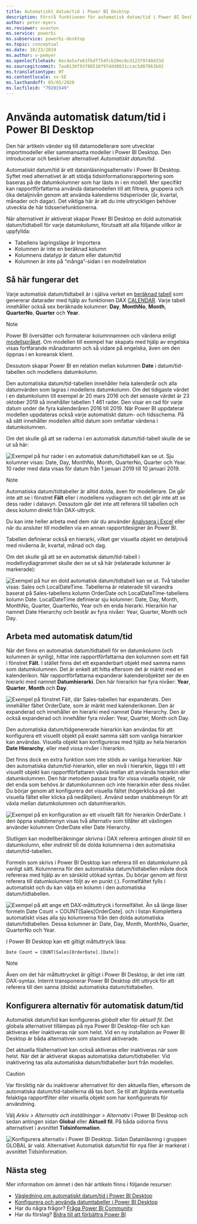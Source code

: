 ```yaml
---
title: Automatiskt datum/tid i Power BI Desktop
description: Förstå funktionen för automatisk datum/tid i Power BI Desktop.
author: peter-myers
ms.reviewer: asaxton
ms.service: powerbi
ms.subservice: powerbi-desktop
ms.topic: conceptual
ms.date: 10/23/2019
ms.author: v-pemyer
ms.openlocfilehash: 6ec4e5afe63fbdf754fcb20ec8cd12379740d33d
ms.sourcegitcommit: 7aa0136f93f88516f97ddd8031ccac5d07863b92
ms.translationtype: HT
ms.contentlocale: sv-SE
ms.lasthandoff: 05/05/2020
ms.locfileid: "79201549"
---
```

# <a name="apply-auto-datetime-in-power-bi-desktop"></a>Använda automatisk datum/tid i Power BI Desktop

Den här artikeln vänder sig till datamodellerare som utvecklar importmodeller eller sammansatta modeller i Power BI Desktop. Den introducerar och beskriver alternativet _Automatiskt datum/tid_.

Automatiskt datum/tid är ett datainläsningsalternativ i Power BI Desktop. Syftet med alternativet är att stödja tidsinformationsrapportering som baseras på de datumkolumner som har lästs in i en modell. Mer specifikt kan rapportförfattarna använda datamodellen till att filtrera, gruppera och öka detaljnivån genom att använda kalenderns tidsperioder (år, kvartal, månader och dagar). Det viktiga här är att du inte uttryckligen behöver utveckla de här tidsseriefunktionerna.

När alternativet är aktiverat skapar Power BI Desktop en dold automatisk datum/tidtabell för varje datumkolumn, förutsatt att alla följande villkor är uppfyllda:

- Tabellens lagringsläge är Importera
- Kolumnen är inte en beräknad kolumn
- Kolumnens datatyp är datum eller datum/tid
- Kolumnen är inte på ”många”-sidan i en modellrelation

## <a name="how-it-works"></a>Så här fungerar det

Varje automatisk datum/tidtabell är i själva verket en [beräknad tabell](desktop-calculated-tables.md) som genererar datarader med hjälp av funktionen DAX [CALENDAR](/dax/calendar-function-dax). Varje tabell innehåller också sex beräknade kolumner: **Day**, **MonthNo**, **Month**, **QuarterNo**, **Quarter** och **Year**.

> [!NOTE]
> Power BI översätter och formaterar kolumnnamnen och värdena enligt [modellspråket](supported-languages-countries-regions.md#choose-the-language-for-the-model-in-power-bi-desktop). Om modellen till exempel har skapats med hjälp av engelska visas fortfarande månadsnamn och så vidare på engelska, även om den öppnas i en koreansk klient.

Dessutom skapar Power BI en relation mellan kolumnen **Date** i datum/tid-tabellen och modellens datumkolumn.

Den automatiska datum/tid-tabellen innehåller hela kalenderår och alla datumvärden som lagras i modellens datumkolumn. Om det tidigaste värdet i en datumkolumn till exempel är 20 mars 2016 och det senaste värdet är 23 oktober 2019 så innehåller tabellen 1 461 rader. Den visar en rad för varje datum under de fyra kalenderåren 2016 till 2019. När Power BI uppdaterar modellen uppdateras också varje automatiskt datum- och tidsschema. På så sätt innehåller modellen alltid datum som omfattar värdena i datumkolumnen.

Om det skulle gå att se raderna i en automatisk datum/tid-tabell skulle de se ut så här:

![Exempel på hur rader i en automatisk datum/tidtabell kan se ut. Sju kolumner visas: Date, Day, MonthNo, Month, QuarterNo, Quarter och Year. 10 rader med data visas för datum från 1 januari 2019 till 10 januari 2019.](media/desktop-auto-date-time/auto-date-time-hidden-table-example-rows.png)

> [!NOTE]
> Automatiska datum/tidtabeller är alltid dolda, även för modellerare. De går inte att se i fönstret **Fält** eller i modellens vydiagram och det går inte att se dess rader i datavyn. Dessutom går det inte att referera till tabellen och dess kolumn direkt från DAX-uttryck.
>
> Du kan inte heller arbeta med dem när du använder [Analysera i Excel](service-analyze-in-excel.md) eller när du ansluter till modellen via en annan rapportdesigner än Power BI.

Tabellen definierar också en hierarki, vilket ger visuella objekt en detaljnivå med nivåerna år, kvartal, månad och dag.

Om det skulle gå att se en automatisk datum/tid-tabell i modellvydiagrammet skulle den se ut så här (relaterade kolumner är markerade):

![Exempel på hur en dold automatisk datum/tidtabell kan se ut. Två tabeller visas: Sales och LocalDateTime. Tabellerna är relaterade till varandra baserat på Sales-tabellens kolumn OrderDate och LocalDateTime-tabellens kolumn Date. LocalDateTime definierar sju kolumner: Date, Day, Month, MonthNo, Quarter, QuarterNo, Year och en enda hierarki. Hierarkin har namnet Date Hierarchy och består av fyra nivåer: Year, Quarter, Month och Day.](media/desktop-auto-date-time/auto-date-time-hidden-table-example-diagram.png)

## <a name="work-with-auto-datetime"></a>Arbeta med automatisk datum/tid

När det finns en automatisk datum/tidtabell för en datumkolumn (och kolumnen är synlig), hittar inte rapportförfattarna den kolumnen som ett fält i fönstret **Fält**. I stället finns det ett expanderbart objekt med samma namn som datumkolumnen. Det är enkelt att hitta eftersom det är märkt med en kalenderikon. När rapportförfattarna expanderar kalenderobjektet ser de en hierarki med namnet **Datumhierarki**. Den här hierarkin har fyra nivåer: **Year**, **Quarter**, **Month** och **Day**.

![Exempel på fönstret Fält, där Sales-tabellen har expanderats. Den innehåller fältet OrderDate, som är märkt med kalenderikonen. Den är expanderad och innehåller en hierarki med namnet Date Hierarchy. Den är också expanderad och innehåller fyra nivåer: Year, Quarter, Month och Day.](media/desktop-auto-date-time/auto-date-time-fields-pane-example.png)

Den automatiska datum/tidgenererade hierarkin kan användas för att konfigurera ett visuellt objekt på exakt samma sätt som vanliga hierarkier kan användas. Visuella objekt kan konfigureras med hjälp av hela hierarkin **Date Hierarchy**, eller med vissa nivåer i hierarkin.

Det finns dock en extra funktion som inte stöds av vanliga hierarkier. När den automatiska datum/tid-hierarkin, eller en nivå i hierarkin, läggs till i ett visuellt objekt kan rapportförfattaren växla mellan att använda hierarkin eller datumkolumnen. Den här metoden passar bra för vissa visuella objekt, när det enda som behövs är datumkolumnen och inte hierarkin eller dess nivåer. Du börjar genom att konfigurera det visuella fältet (högerklicka på det visuella fältet eller klicka på nedåtpilen). Använd sedan snabbmenyn för att växla mellan datumkolumnen och datumhierarkin.

![Exempel på en konfiguration av ett visuellt fält för hierarkin OrderDate. I den öppna snabbmenyn visas två alternativ som tillåter att växlingen använder kolumnen OrderDate eller Date Hierarchy.](media/desktop-auto-date-time/auto-date-time-configure-visuals-fields.png)

Slutligen kan modellberäkningar skrivna i DAX referera antingen _direkt_ till en datumkolumn, eller _indirekt_ till de dolda kolumnerna i den automatiska datum/tid-tabellen.

Formeln som skrivs i Power BI Desktop kan referera till en datumkolumn på vanligt sätt. Kolumnerna för den automatiska datum/tidtabellen måste dock refereras med hjälp av en särskild utökad syntax. Du börjar genom att först referera till datumkolumnen följt av en punkt (.). Formelfältet fylls i automatiskt och du kan välja en kolumn i den automatiska datum/tidtabellen.

![Exempel på att ange ett DAX-måttuttryck i formelfältet. Än så länge läser formeln Date Count = COUNT(Sales[OrderDate]. och i listan Komplettera automatiskt visas alla sju kolumnerna från den dolda automatiska datum/tidtabellen. Dessa kolumner är: Date, Day, Month, MonthNo, Quarter, QuarterNo och Year.](media/desktop-auto-date-time/auto-date-time-dax-auto-complete.png)

I Power BI Desktop kan ett giltigt måttuttryck läsa:

```dax
Date Count = COUNT(Sales[OrderDate].[Date])
```

> [!NOTE]
> Även om det här måttuttrycket är giltigt i Power BI Desktop, är det inte rätt DAX-syntax. Internt transponerar Power BI Desktop ditt uttryck för att referera till den sanna (dolda) automatiska datum/tidtabellen.

## <a name="configure-auto-datetime-option"></a>Konfigurera alternativ för automatisk datum/tid

Automatisk datum/tid kan konfigureras _globalt_ eller för _aktuell fil_. Det globala alternativet tillämpas på nya Power BI Desktop-filer och kan aktiveras eller inaktiveras när som helst. Vid en ny installation av Power BI Desktop är båda alternativen som standard aktiverade.

Det aktuella filalternativet kan också aktiveras eller inaktiveras när som helst. När det är aktiverat skapas automatiska datum/tidtabeller. Vid inaktivering tas alla automatiska datum/tidtabeller bort från modellen.

> [!CAUTION]
> Var försiktig när du inaktiverar alternativet för den aktuella filen, eftersom de automatiska datum/tid-tabellerna då tas bort. Se till att åtgärda eventuella felaktiga rapportfilter eller visuella objekt som har konfigurerats för användning.

Välj _Arkiv > Alternativ och inställningar > Alternativ_ i Power BI Desktop och sedan antingen sidan **Global** eller **Aktuell fil**. På båda sidorna finns alternativet i avsnittet **Tidsinformation**.

![Konfigurera alternativ i Power BI Desktop. Sidan Datainläsning i gruppen GLOBAL är vald. Alternativet Automatisk datum/tid för nya filer är markerat i avsnittet Tidsinformation.](media/desktop-auto-date-time/auto-date-time-configure-global-options.png)

## <a name="next-steps"></a>Nästa steg

Mer information om ämnet i den här artikeln finns i följande resurser:

- [Vägledning om automatiskt datum/tid i Power BI Desktop](guidance/auto-date-time.md)
- [Konfigurera och använda datumtabeller i Power BI Desktop](desktop-date-tables.md)
- Har du några frågor? [Fråga Power BI Community](https://community.powerbi.com/)
- Har du förslag? [Bidra till att förbättra Power BI](https://ideas.powerbi.com/)

